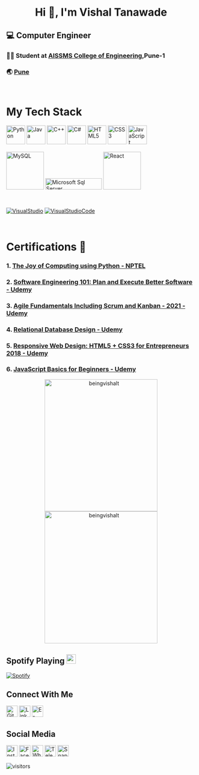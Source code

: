 <h1 align="center" ;>Hi 👋, I'm Vishal Tanawade</h1>

<h2 align="left"> 💻  Computer Engineer</h2>
 

### 🧑‍🎓 Student at <a href="https://aissmscoe.com/" > AISSMS College of Engineering</a>,Pune-1
### 🌏 <a href="https://goo.gl/maps/Vakp5erSEkL41zPFA" > Pune </a>
<br>

# My Tech Stack 
<a href="https://github.com/beingvishalt?tab=repositories"><img src="https://edent.github.io/SuperTinyIcons/images/svg/python.svg" width="50" title="Python"/></a>
<a href="https://github.com/beingvishalt?tab=repositories"><img src="https://edent.github.io/SuperTinyIcons/images/svg/java.svg" width="50" title="Java"/></a>
<a href="https://github.com/beingvishalt?tab=repositories"><img src="https://edent.github.io/SuperTinyIcons/images/svg/cplusplus.svg" width="50" title="C++"/></a>
<a href="https://github.com/beingvishalt?tab=repositories"><img src="https://martinchavez.github.io/Assets/Logos/csharp.svg" width="50" title="C#"/></a>
<a href="https://github.com/beingvishalt?tab=repositories"><img src="https://edent.github.io/SuperTinyIcons/images/svg/html5.svg" width="50" title="HTML5" /></a>
<a href="https://github.com/beingvishalt?tab=repositories"><img src="https://edent.github.io/SuperTinyIcons/images/svg/css3.svg" width="50" title="CSS3"/></a>
<a href="https://github.com/beingvishalt?tab=repositories"><img src="https://edent.github.io/SuperTinyIcons/images/svg/javascript.svg" width="50" title="JavaScript" /></a> <br><br>
<a href="https://github.com/beingvishalt?tab=repositories"><img src="https://img.shields.io/badge/-MySQL-black?style=flat&logo=mysql" width="100" title="MySQL" /></a>
<a href="https://github.com/beingvishalt?tab=repositories"><img src="https://img.shields.io/badge/-MicrosoftSQLServer-black?style=flat&logo=microsoft-sql-server" width="150" height="30" title="Microsoft Sql Server" /></a>
<a href="https://github.com/beingvishalt?tab=repositories"><img src="https://img.shields.io/badge/-React-black?style=flat&logo=React" width="100" title="React" /></a>


<br>

[![VisualStudio](https://img.shields.io/badge/-VisualStudio-black?style=flat&logo=visual-studio&link=https://github.com/beingvishalt&logoColor=522D91)](https://github.com/beingvishalt)
[![VisualStudioCode](https://img.shields.io/badge/-VisualStudioCode-black?style=flat&logo=visual-studio-code&link=https://github.com/beingvishalt&logoColor=007ACC)](https://github.com/beingvishalt)

<br>

# Certifications 📜

<h3>  1. <a href="https://drive.google.com/file/d/1H_OUcS3TsfstpmhNPnXAXeG-BVPJjIBZ/view"> The Joy of Computing using Python - NPTEL </a>  </h3>
<h3>  2. <a href="https://www.udemy.com/certificate/UC-d83bb2d8-abeb-44b1-87a2-839e903ace0c/"> Software Engineering 101: Plan and Execute Better Software - Udemy</a>  </h3>
<h3>  3. <a href="https://www.udemy.com/certificate/UC-be67b0a5-6550-4a0d-bd3c-cf837c100218/">  Agile Fundamentals Including Scrum and Kanban - 2021 - Udemy  </a>  </h3>
<h3>  4. <a href="https://www.udemy.com/certificate/UC-faeb9e32-a22b-46a1-90d8-76b9d0081b45/"> Relational Database Design - Udemy </a> </h3>

<h3>  5. <a href="https://www.udemy.com/certificate/UC-e7d7121d-ca6f-4543-8897-9081163632c3/"> Responsive Web Design: HTML5 + CSS3 for Entrepreneurs 2018 - Udemy </a>  </h3>
<h3>  6. <a href="https://www.udemy.com/certificate/UC-832ccb68-6cee-4aa6-9cde-6a1c418b27a2/"> JavaScript Basics for Beginners - Udemy </a>  </h3>



<p align="center">
    <img src="https://github-readme-streak-stats.herokuapp.com/?user=beingvishalt&" alt="beingvishalt" width="300" height="350"/>
    <img src="https://github-readme-stats.vercel.app/api?username=beingvishalt&show_icons=true&locale=en" alt="beingvishalt" width="300" height="350"/>
</p>

 
##  Spotify Playing <img src="https://emojipedia-us.s3.amazonaws.com/source/skype/289/musical-note_1f3b5.png" width="25">

 
[![Spotify](https://spotify-playing-git-master-beingvishalt.vercel.app/api/spotify)](https://open.spotify.com/user/31jbk2ezwi4buineqcvjb5tarzxm?si=03f9f987baf5479a)


## Connect With Me
<a href="https://github.com/beingvishalt?tab=repositories"><img src="https://edent.github.io/SuperTinyIcons/images/png/github.png" width="30" title="Github"/></a>
 <a href="https://www.linkedin.com/in/beingvishalt"><img src="https://edent.github.io/SuperTinyIcons/images/svg/linkedin.svg" width="30" title="LinkedIn"/></a>
 <a href="mailto:beingvishalt@gmail.com"><img src="https://edent.github.io/SuperTinyIcons/images/svg/email.svg" width="30" title="E-mail"/></a>
## Social Media
<a href="https://www.instagram.com/vishaltanawade"><img src="https://edent.github.io/SuperTinyIcons/images/svg/instagram.svg" width="30" title="Instagram" /></a>
 <a href="https://www.facebook.com/beingvishalt"><img src="https://edent.github.io/SuperTinyIcons/images/svg/facebook.svg" width="30" title="Facebook"/></a>
 <a href="https://wa.me/+919096095688"><img src="https://edent.github.io/SuperTinyIcons/images/svg/whatsapp.svg" width="30" title="WhatsApp"/></a>
 <a href="https://telegram.me/beingvishalt"><img src="https://edent.github.io/SuperTinyIcons/images/svg/telegram.svg" width="30" title="Telegram"/></a>
<a href="https://www.snapchat.com/add/vishaldt1?share_id=J1saN7ctJC4&locale=en-IN"><img src="https://edent.github.io/SuperTinyIcons/images/svg/snapchat.svg" width="30" title="Snapchat"/></a>




![visitors](https://visitor-badge.glitch.me/badge?page_id=beingvishalt)

